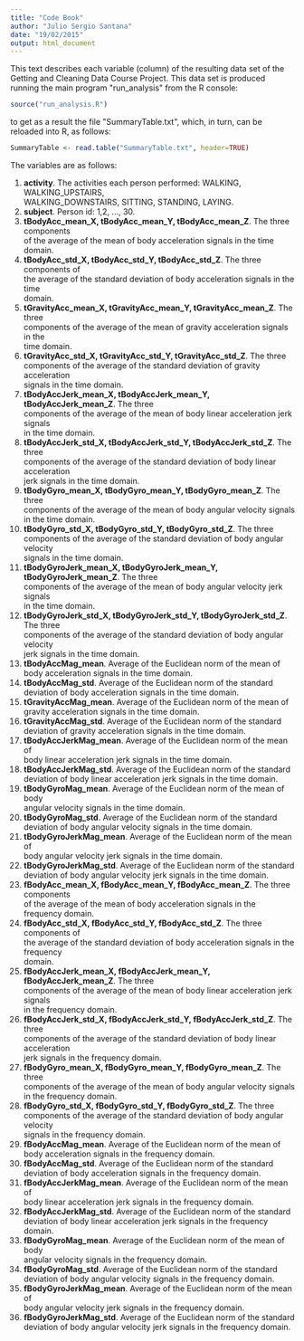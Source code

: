 ```yaml
---
title: "Code Book"
author: "Julio Sergio Santana"
date: "19/02/2015"
output: html_document
---
```


This text describes each variable (column) of the resulting data set of the Getting and Cleaning Data Course Project. This data set is produced running the main program "run_analysis" from the R console:

```r
source("run_analysis.R")
```
to get as a result the file "SummaryTable.txt", which, in turn, can be reloaded into R, as follows:

```r
SummaryTable <- read.table("SummaryTable.txt", header=TRUE)
```
The variables are as follows:

1. **activity**. The activities each person performed: WALKING, WALKING_UPSTAIRS,  
WALKING_DOWNSTAIRS, SITTING, STANDING, LAYING.                                     
2. **subject**. Person id: 1,2, ..., 30.
3. **tBodyAcc_mean_X, tBodyAcc_mean_Y, tBodyAcc_mean_Z**. The three components  
of the average of the mean of body acceleration signals in the time domain.
4. **tBodyAcc_std_X, tBodyAcc_std_Y, tBodyAcc_std_Z**. The three components of  
the average of the standard deviation of body acceleration signals in the time  
domain.
5. **tGravityAcc_mean_X, tGravityAcc_mean_Y, tGravityAcc_mean_Z**. The three  
components of the average of the mean of gravity acceleration signals in the  
time domain.
6. **tGravityAcc_std_X, tGravityAcc_std_Y, tGravityAcc_std_Z**. The three  
components of the average of the standard deviation of gravity acceleration  
signals in the time domain.
7. **tBodyAccJerk_mean_X, tBodyAccJerk_mean_Y, tBodyAccJerk_mean_Z**. The three  
components of the average of the mean of body linear acceleration jerk signals  
in the time domain.
8. **tBodyAccJerk_std_X, tBodyAccJerk_std_Y, tBodyAccJerk_std_Z**. The three  
components of the average of the standard deviation of body linear acceleration  
jerk signals in the time domain.
9. **tBodyGyro_mean_X, tBodyGyro_mean_Y, tBodyGyro_mean_Z**. The three  
components of the average of the mean of body angular velocity signals  
in the time domain.
10. **tBodyGyro_std_X, tBodyGyro_std_Y, tBodyGyro_std_Z**. The three  
components of the average of the standard deviation of body angular velocity  
signals in the time domain.
11. **tBodyGyroJerk_mean_X, tBodyGyroJerk_mean_Y, tBodyGyroJerk_mean_Z**. The three  
components of the average of the mean of body angular velocity jerk signals  
in the time domain.
12. **tBodyGyroJerk_std_X, tBodyGyroJerk_std_Y, tBodyGyroJerk_std_Z**. The three  
components of the average of the standard deviation of body angular velocity  
jerk signals in the time domain.
13. **tBodyAccMag_mean**. Average of the Euclidean norm of the mean of  
body acceleration signals in the time domain.
14. **tBodyAccMag_std**. Average of the Euclidean norm of the standard  
deviation of body acceleration signals in the time domain.
15. **tGravityAccMag_mean**. Average of the Euclidean norm of the mean of   
gravity acceleration signals in the time domain.
16. **tGravityAccMag_std**. Average of the Euclidean norm of the standard  
deviation of gravity acceleration signals in the time domain.
17. **tBodyAccJerkMag_mean**. Average of the Euclidean norm of the mean of  
body linear acceleration jerk signals in the time domain.
18. **tBodyAccJerkMag_std**. Average of the Euclidean norm of the standard  
deviation of body linear acceleration jerk signals in the time domain.
19. **tBodyGyroMag_mean**. Average of the Euclidean norm of the mean of body  
angular velocity signals in the time domain.
20. **tBodyGyroMag_std**. Average of the Euclidean norm of the standard  
deviation of body angular velocity signals in the time domain.
21. **tBodyGyroJerkMag_mean**. Average of the Euclidean norm of the mean of  
body angular velocity jerk signals in the time domain.
22. **tBodyGyroJerkMag_std**. Average of the Euclidean norm of the standard  
deviation of body angular velocity jerk signals in the time domain.
23. **fBodyAcc_mean_X, fBodyAcc_mean_Y, fBodyAcc_mean_Z**. The three components  
of the average of the mean of body acceleration signals in the frequency domain.
24. **fBodyAcc_std_X, fBodyAcc_std_Y, fBodyAcc_std_Z**. The three components of  
the average of the standard deviation of body acceleration signals in the frequency  
domain.
25. **fBodyAccJerk_mean_X, fBodyAccJerk_mean_Y, fBodyAccJerk_mean_Z**. The three  
components of the average of the mean of body linear acceleration jerk signals  
in the frequency domain.
26. **fBodyAccJerk_std_X, fBodyAccJerk_std_Y, fBodyAccJerk_std_Z**. The three  
components of the average of the standard deviation of body linear acceleration  
jerk signals in the frequency domain.
27. **fBodyGyro_mean_X, fBodyGyro_mean_Y, fBodyGyro_mean_Z**. The three  
components of the average of the mean of body angular velocity signals  
in the frequency domain.
28. **fBodyGyro_std_X, fBodyGyro_std_Y, fBodyGyro_std_Z**. The three  
components of the average of the standard deviation of body angular velocity  
signals in the frequency domain.
29. **fBodyAccMag_mean**. Average of the Euclidean norm of the mean of  
body acceleration signals in the frequency domain.
30. **fBodyAccMag_std**. Average of the Euclidean norm of the standard  
deviation of body acceleration signals in the frequency domain.
31. **fBodyAccJerkMag_mean**. Average of the Euclidean norm of the mean of  
body linear acceleration jerk signals in the frequency domain.
32. **fBodyAccJerkMag_std**. Average of the Euclidean norm of the standard  
deviation of body linear acceleration jerk signals in the frequency domain.
33. **fBodyGyroMag_mean**. Average of the Euclidean norm of the mean of body  
angular velocity signals in the frequency domain.
34. **fBodyGyroMag_std**. Average of the Euclidean norm of the standard  
deviation of body angular velocity signals in the frequency domain.
35. **fBodyGyroJerkMag_mean**. Average of the Euclidean norm of the mean of  
body angular velocity jerk signals in the frequency domain.
36. **fBodyGyroJerkMag_std**. Average of the Euclidean norm of the standard  
deviation of body angular velocity jerk signals in the frequency domain.

